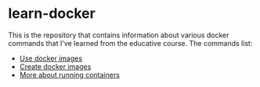 # learn-docker
This is the repository that contains information about various docker commands that I've learned from the educative course.
The commands list:
- [Use docker images](https://github.com/ShehrozIrfan/learn-docker/blob/master/use-docker-images.md)
- [Create docker images](https://github.com/ShehrozIrfan/learn-docker/blob/master/create-docker-images.md)
- [More about running containers](https://github.com/ShehrozIrfan/learn-docker/blob/master/more-about-running-containers.md)

